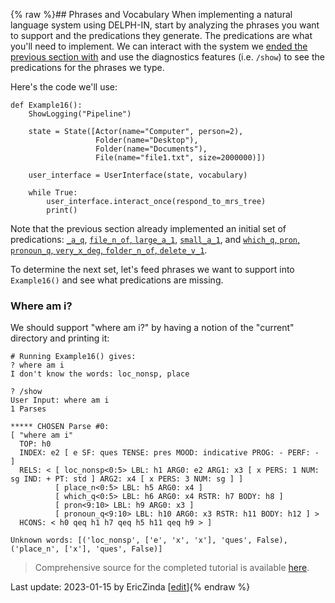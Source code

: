 {% raw %}## Phrases and Vocabulary
When implementing a natural language system using DELPH-IN, start by analyzing the phrases you want to support and the predications they generate. The predications are what you'll need to implement. We can interact with the system we [ended the previous section with](https://blog.inductorsoftware.com/docsproto/howto/devhowto/devhowtoPredicationArgumentsAndUsage) and use the diagnostics features (i.e. `/show`) to see the predications for the phrases we type.  

Here's the code we'll use:

```
def Example16():
    ShowLogging("Pipeline")

    state = State([Actor(name="Computer", person=2),
                   Folder(name="Desktop"),
                   Folder(name="Documents"),
                   File(name="file1.txt", size=2000000)])

    user_interface = UserInterface(state, vocabulary)

    while True:
        user_interface.interact_once(respond_to_mrs_tree)
        print()
```

Note that the previous section already implemented an initial set of predications: [`_a_q`](https://blog.inductorsoftware.com/docsproto/howto/devhowto/devhowtoScopalArguments), [`file_n_of`, `large_a_1`](https://blog.inductorsoftware.com/docsproto/howto/devhowto/devhowtoConjunctions), [`small_a_1`](https://blog.inductorsoftware.com/docsproto/howto/devhowto/devhowtoHandlingEventInformation), and [`which_q`, `pron`, `pronoun_q`, `very_x_deg`, `folder_n_of`, `delete_v_1`](https://blog.inductorsoftware.com/docsproto/howto/devhowto/devhowtoFinishingErrors).

To determine the next set, let's feed phrases we want to support into `Example16()` and see what predications are missing.

### Where am i?
We should support "where am i?" by having a notion of the "current" directory and printing it:
```
# Running Example16() gives:
? where am i
I don't know the words: loc_nonsp, place

? /show
User Input: where am i
1 Parses

***** CHOSEN Parse #0:
[ "where am i"
  TOP: h0
  INDEX: e2 [ e SF: ques TENSE: pres MOOD: indicative PROG: - PERF: - ]
  RELS: < [ loc_nonsp<0:5> LBL: h1 ARG0: e2 ARG1: x3 [ x PERS: 1 NUM: sg IND: + PT: std ] ARG2: x4 [ x PERS: 3 NUM: sg ] ]
          [ place_n<0:5> LBL: h5 ARG0: x4 ]
          [ which_q<0:5> LBL: h6 ARG0: x4 RSTR: h7 BODY: h8 ]
          [ pron<9:10> LBL: h9 ARG0: x3 ]
          [ pronoun_q<9:10> LBL: h10 ARG0: x3 RSTR: h11 BODY: h12 ] >
  HCONS: < h0 qeq h1 h7 qeq h5 h11 qeq h9 > ]

Unknown words: [('loc_nonsp', ['e', 'x', 'x'], 'ques', False), ('place_n', ['x'], 'ques', False)]
```

> Comprehensive source for the completed tutorial is available [here](https://github.com/EricZinda/Perplexity).


Last update: 2023-01-15 by EricZinda [[edit](https://github.com/ericzinda/Perplexity/edit/main/docs/devvocab/devvocabPhrasesAndVocab.md)]{% endraw %}